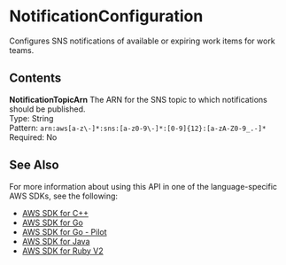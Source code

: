 # NotificationConfiguration<a name="API_NotificationConfiguration"></a>

Configures SNS notifications of available or expiring work items for work teams\.

## Contents<a name="API_NotificationConfiguration_Contents"></a>

 **NotificationTopicArn**   <a name="SageMaker-Type-NotificationConfiguration-NotificationTopicArn"></a>
The ARN for the SNS topic to which notifications should be published\.  
Type: String  
Pattern: `arn:aws[a-z\-]*:sns:[a-z0-9\-]*:[0-9]{12}:[a-zA-Z0-9_.-]*`   
Required: No

## See Also<a name="API_NotificationConfiguration_SeeAlso"></a>

For more information about using this API in one of the language\-specific AWS SDKs, see the following:
+  [AWS SDK for C\+\+](https://docs.aws.amazon.com/goto/SdkForCpp/sagemaker-2017-07-24/NotificationConfiguration) 
+  [AWS SDK for Go](https://docs.aws.amazon.com/goto/SdkForGoV1/sagemaker-2017-07-24/NotificationConfiguration) 
+  [AWS SDK for Go \- Pilot](https://docs.aws.amazon.com/goto/SdkForGoPilot/sagemaker-2017-07-24/NotificationConfiguration) 
+  [AWS SDK for Java](https://docs.aws.amazon.com/goto/SdkForJava/sagemaker-2017-07-24/NotificationConfiguration) 
+  [AWS SDK for Ruby V2](https://docs.aws.amazon.com/goto/SdkForRubyV2/sagemaker-2017-07-24/NotificationConfiguration) 